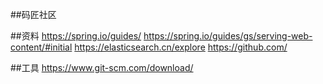 ##码匠社区

##资料
https://spring.io/guides/
https://spring.io/guides/gs/serving-web-content/#initial
https://elasticsearch.cn/explore
https://github.com/

##工具
https://www.git-scm.com/download/
